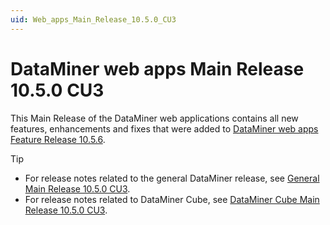 ```yaml
---
uid: Web_apps_Main_Release_10.5.0_CU3
---
```


# DataMiner web apps Main Release 10.5.0 CU3

This Main Release of the DataMiner web applications contains all new features, enhancements and fixes that were added to [DataMiner web apps Feature Release 10.5.6](xref:Web_apps_Feature_Release_10.5.6).

> [!TIP]
>
> - For release notes related to the general DataMiner release, see [General Main Release 10.5.0 CU3](xref:General_Main_Release_10.5.0_CU3).
> - For release notes related to DataMiner Cube, see [DataMiner Cube Main Release 10.5.0 CU3](xref:Cube_Main_Release_10.5.0_CU3).

